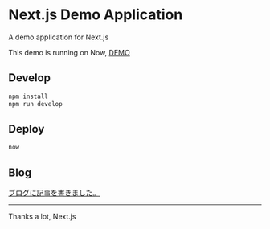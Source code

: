 # Next.js Demo Application

A demo application for Next.js

This demo is running on Now, [DEMO](https://nextdemo-akadxjlpwh.now.sh/)

## Develop

```sh
npm install
npm run develop
```

## Deploy

```sh
now
```

## Blog

[ブログに記事を書きました。](http://naoya3e.hatenablog.com/entry/next_demo)

---

Thanks a lot, Next.js
